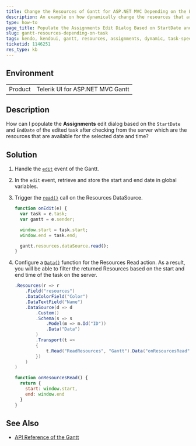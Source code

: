 ```yaml
---
title: Change the Resources of Gantt for ASP.NET MVC Depending on the Edited Task
description: An example on how dynamically change the resources that are loaded in the assignments edit dialog of the Telerik UI for ASP.NET MVC Gantt.
type: how-to
page_title: Populate the Assignments Edit Dialog Based on StartDate and EndDate of Selected Tasks | Kendo UI Gantt for ASP.NET MVC
slug: gantt-resources-depending-on-task
tags: kendo, kendoui, gantt, resources, assignments, dynamic, task-specific
ticketid: 1146251
res_type: kb
---
```


## Environment

<table>
 <tr>
  <td>Product</td>
  <td>Telerik UI for ASP.NET MVC Gantt</td>
 </tr>
</table>


## Description

How can I populate the **Assignments** edit dialog based on the `StartDate` and `EndDate` of the edited task after checking from the server which are the resources that are available for the selected date and time?

## Solution

1. Handle the [`edit`](https://docs.telerik.com/kendo-ui/api/javascript/ui/gantt/events/edit) event of the Gantt.
1. In the `edit` event, retrieve and store the start and end date in global variables.
1. Trigger the [`read()`](https://docs.telerik.com/kendo-ui/api/javascript/data/datasource/methods/read) call on the Resources DataSource.

    ```JavaScript
    function onEdit(e) {
      var task = e.task;
      var gantt = e.sender;

      window.start = task.start;
      window.end = task.end;

      gantt.resources.dataSource.read();
    }
    ```

1. Configure a [`Data()`](https://docs.telerik.com/kendo-ui/api/javascript/data/datasource/configuration/transport.read.data) function for the Resources Read action. As a result, you will be able to filter the returned Resources based on the start and end time of the task on the server.

    ```C#
    .Resources(r => r
        .Field("resources")
        .DataColorField("Color")
        .DataTextField("Name")
        .DataSource(d => d
            .Custom()
            .Schema(s => s
                .Model(m => m.Id("ID"))
                .Data("Data")
            )
            .Transport(t =>
            {
                t.Read("ReadResources", "Gantt").Data("onResourcesRead");
            })
        )
    )
    ```


    ```JavaScript
    function onResourcesRead() {
      return {
        start: window.start,
        end: window.end
      }
    }
    ```

## See Also

* [API Reference of the Gantt](https://docs.telerik.com/kendo-ui/api/javascript/ui/gantt)
